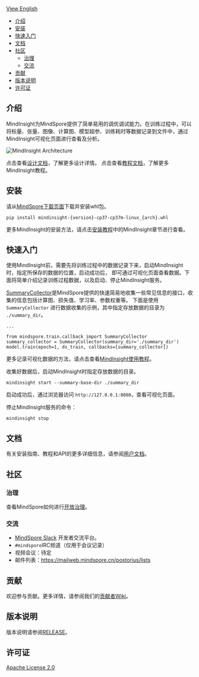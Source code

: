 [View English](./README.md)

- [介绍](#介绍)
- [安装](#安装)
- [快速入门](#快速入门)
- [文档](#文档)
- [社区](#社区)
    - [治理](#治理)
    - [交流](#交流)
- [贡献](#贡献)
- [版本说明](#版本说明)
- [许可证](#许可证)

## 介绍
MindInsight为MindSpore提供了简单易用的调优调试能力。在训练过程中，可以将标量、张量、图像、计算图、模型超参、训练耗时等数据记录到文件中，通过MindInsight可视化页面进行查看及分析。

![MindInsight Architecture](docs/arch.png)

点击查看[设计文档](https://www.mindspore.cn/docs/zh-CN/master/design.html)，了解更多设计详情。
点击查看[教程文档](https://www.mindspore.cn/tutorial/zh-CN/master/advanced_use/visualization_tutorials.html)，了解更多MindInsight教程。

## 安装
请从[MindSpore下载页面](https://www.mindspore.cn/versions)下载并安装whl包。

```
pip install mindinsight-{version}-cp37-cp37m-linux_{arch}.whl
```

更多MindInsight的安装方法，请点击[安装教程](https://www.mindspore.cn/install/)中的MindInsight章节进行查看。

## 快速入门
使用MindInsight前，需要先将训练过程中的数据记录下来，启动MindInsight时，指定所保存的数据的位置，启动成功后，
即可通过可视化页面查看数据。下面将简单介绍记录训练过程数据，以及启动、停止MindInsight服务。

[SummaryCollector](https://www.mindspore.cn/api/zh-CN/master/api/python/mindspore/mindspore.train.html?highlight=summarycollector#mindspore.train.callback.SummaryCollector)是MindSpore提供的快速简易地收集一些常见信息的接口，收集的信息包括计算图、损失值、学习率、参数权重等。
下面是使用 `SummaryCollector` 进行数据收集的示例，其中指定存放数据的目录为 `./summary_dir`。
```
...

from mindspore.train.callback import SummaryCollector
summary_collector = SummaryCollector(summary_dir='./summary_dir')
model.train(epoch=1, ds_train, callbacks=[summary_collector])
```

更多记录可视化数据的方法，请点击查看[MindInsight使用教程](https://www.mindspore.cn/tutorial/zh-CN/master/advanced_use/visualization_tutorials.html)。

收集好数据后，启动MindInsight时指定存放数据的目录。
```
mindinsight start --summary-base-dir ./summary_dir
```

启动成功后，通过浏览器访问 `http://127.0.0.1:8080`，查看可视化页面。

停止MindInsight服务的命令：
```
mindinsight stop
```

## 文档
有关安装指南、教程和API的更多详细信息，请参阅[用户文档](https://gitee.com/mindspore/docs)。

## 社区
### 治理
查看MindSpore如何进行[开放治理](https://gitee.com/mindspore/community/blob/master/governance.md)。

### 交流
- [MindSpore Slack](https://join.slack.com/t/mindspore/shared_invite/zt-dgk65rli-3ex4xvS4wHX7UDmsQmfu8w) 开发者交流平台。
- `#mindspore`IRC频道（仅用于会议记录）
- 视频会议：待定
- 邮件列表：<https://mailweb.mindspore.cn/postorius/lists>

## 贡献
欢迎参与贡献。更多详情，请参阅我们的[贡献者Wiki](https://gitee.com/mindspore/mindspore/blob/master/CONTRIBUTING.md)。

## 版本说明
版本说明请参阅[RELEASE](RELEASE.md)。

## 许可证
[Apache License 2.0](LICENSE)
